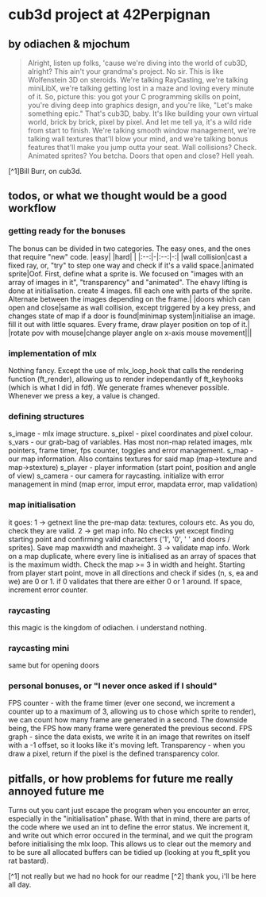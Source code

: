 # cub3d project at 42Perpignan
## by odiachen & mjochum
> Alright, listen up folks, 'cause we're diving into the world of cub3D, alright? This ain't your grandma's project. No sir. This is like Wolfenstein 3D on steroids. We're talking RayCasting, we're talking miniLibX, we're talking getting lost in a maze and loving every minute of it.
> So, picture this: you got your C programming skills on point, you're diving deep into graphics design, and you're like, "Let's make something epic." That's cub3D, baby. It's like building your own virtual world, brick by brick, pixel by pixel. And let me tell ya, it's a wild ride from start to finish.
> We're talking smooth window management, we're talking wall textures that'll blow your mind, and we're talking bonus features that'll make you jump outta your seat. Wall collisions? Check. Animated sprites? You betcha. Doors that open and close? Hell yeah.

[^1]Bill Burr, on cub3d.

## todos, or what we thought would be a good workflow
### getting ready for the bonuses
The bonus can be divided in two categories. The easy ones, and the ones that require "new" code.
|easy| |hard| |
|:--:|-|:--:|-:|
|wall collision|cast a fixed ray, or, "try" to step one way and check if it's a valid space.|animated sprite|Oof. First, define what a sprite is. We focused on "images with an array of images in it", "transparency" and "animated". The ehavy lifting is done at initialisation. create 4 images. fill each one with parts of the sprite. Alternate between the images depending on the frame.|
|doors which can open and close|same as wall collision, except triggered by a key press, and changes state of map if a door is found|minimap system|initialise an image. fill it out with little squares. Every frame, draw player position on top of it.|
|rotate pov with mouse|change player angle on x-axis mouse movement|||

### implementation of mlx
Nothing fancy. Except the use of mlx_loop_hook that calls the rendering function (ft_render), allowing us to render independantly of ft_keyhooks (which is what I did in fdf). We generate frames whenever possible. Whenever we press a key, a value is changed.

### defining structures
s_image		- mlx image structure.
s_pixel		- pixel coordinates and pixel colour.
s_vars		- our grab-bag of variables. Has most non-map related images, mlx pointers, frame timer, fps counter, toggles and error management.
s_map		- our map information. Also contains textures for said map (map->texture and map->stexture)
s_player	- player information (start point, position and angle of view)
s_camera	- our camera for raycasting.
initialize with error management in mind (map error, imput error, mapdata error, map validation)

### map initialisation
it goes:
1 -> getnext line the pre-map data: textures, colours etc. As you do, check they are valid.
2 -> get map info. No checks yet except finding starting point and confirming valid characters ('1', '0', ' ' and doors / sprites). Save map maxwidth and maxheight.
3 -> validate map info. Work on a map duplicate, where every line is initialised as an array of spaces that is the maximum width. Check the map >= 3 in width and height. Starting from player start point, move in all directions and check if sides (n, s, ea and we) are 0 or 1. if 0 validates that there are either 0 or 1 around. If space, increment error counter.

### raycasting
this magic is the kingdom of odiachen. i understand nothing. 

### raycasting mini
same but for opening doors

### personal bonuses, or "I never once asked if I should"
FPS counter		- with the frame timer (ever one second, we increment a counter up to a maximum of 3, allowing us to chose which sprite to render), we can count how many frame are generated in a second. The downside being, the FPS how many frame were generated the previous second.
FPS graph		- since the data exists, we write it in an image that rewrites on itself with a -1 offset, so it looks like it's moving left.
Transparency	- when you draw a pixel, return if the pixel is the defined transparency color. 

## pitfalls, or how problems for future me really annoyed future me
Turns out you cant just escape the program when you encounter an error, especially in the "initialisation" phase.
With that in mind, there are parts of the code where we used an int to define the error status. We increment it, and write out which error occured in the terminal, and we quit the program before initialising the mlx loop.
This allows us to clear out the memory and to be sure all allocated buffers can be tidied up (looking at you ft_split you rat bastard).

[^1] not really but we had no hook for our readme
[^2] thank you, i'll be here all day.
